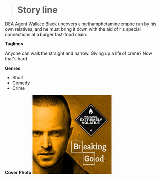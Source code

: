 > # Story line

DEA Agent Wallace Black uncovers a methamphetamine empire run by his own relatives, and he must bring it down with the aid of his special connections at a burger fast-food chain.

**Taglines**

Anyone can walk the straight and narrow. Giving up a life of crime? Now that's hard.

**Genres**

- Short
- Comedy 
- Crime

**Cover Photo**
![Breaking Good](https://github.com/dezGusty/streample-2023/blob/main/breaking_good_CoverPhoto.jpg?raw=true)

